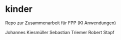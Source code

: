 # kinder

Repo zur Zusammenarbeit für FPP (KI Anwendungen)

Johannes Kiesmüller
Sebastian Triemer
Robert Stapf
